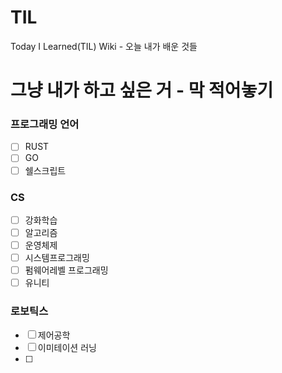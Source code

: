 # TIL
Today I Learned(TIL) Wiki - 오늘 내가 배운 것들

# 그냥 내가 하고 싶은 거 - 막 적어놓기

### 프로그래밍 언어
- [ ] RUST
- [ ] GO
- [ ] 쉘스크립트

### CS
- [ ] 강화학습
- [ ] 알고리즘
- [ ] 운영체제
- [ ] 시스템프로그래밍
- [ ] 펌웨어레벨 프로그래밍 
- [ ] 유니티

### 로보틱스
- [ ] 제어공학
- [ ] 이미테이션 러닝
- [ ] 

